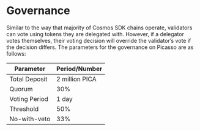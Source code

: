 # Governance
Similar to the way that majority of Cosmos SDK chains operate, validators can vote using tokens they are delegated with. However, if a delegator votes themselves, their voting decision will override the validator’s vote if the decision differs. The parameters for the governance on Picasso are as follows:

| Parameter                                          | Period/Number  |
|----------------------------------------------------|----------------|
| Total Deposit                           | 2 million PICA          |
| Quorum          | 30%         |
| Voting Period | 1 day        |
| Threshold                | 50% |
| No-with-veto                             |  33%   |